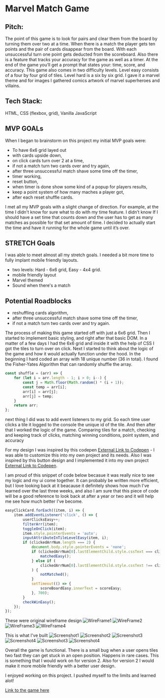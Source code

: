 # Marvel Match Game

## Pitch:

The point of this game is to look for pairs and clear them from the board by turning them over two at a time. When there is a match the player gets ten points and the pair of cards disappear from the board. With each unsuccessful turn one point gets deducted from the scoreboard. Also there is a feature that tracks your accuracy for the game as well as a timer. At the end of the game you’ll get a prompt that states your: time, score, and accuracy. This game also comes in two difficulty levels. Level easy consists of a four by four grid of tiles. Level hard is a six by six grid. I gave it a marvel theme and for images I gathered comics artwork of marvel superheroes and villains.  

## Tech Stack:

HTML, CSS (flexbox, grid), Vanilla JavaScript

## MVP GOALs
When I began to brainstorm on this project my initial MVP goals were:
- To have 6x6 grid layed out
- with cards upside down,
- on click cards turn over 2 at a time,
- if not a match turn two cards over and try again,
- after three unsuccessful match shave some time off the timer,
- timer working,
- reset button,
- when timer is done show some kind of a popup for players results,
- keep a point system of how many maches a player got,
- after each reset shuffle cards.

I met all my MVP goals with a slight change of direction. For example, at the time I didn't know for sure what to do with my time feature. I didn’t know If I should have a set time that counts down and the user has to get as many matches as possible for that set amount of time. I decided to actually start the time and have it running for the whole game until it’s over. 

## STRETCH Goals
I was able to meet almost all my stretch goals. I needed a bit more time to fully implant mobile friendly layouts. 
- two levels: Hard - 6x6 grid, Easy - 4x4 grid.
- mobile friendly layout
- Marvel themed
- Sound when there's a match

## Potential Roadblocks
- reshuffling cards algorithm,
- after three unsuccessful match shave some time off the timer,
- if not a match turn two cards over and try again.

The process of making this game started off with just a 6x6 grid. Then I started to implement basic styling, and right after that basic DOM. In a matter of a few days I had the 6x6 grid and inside it with the help of CSS I got the tiles to turn over on click. Next I started to think about the logic of the game and how it would actually function under the hood. In the beginning I hard coded an array with 18 unique number (36 in total). I found the Fisher-Yates Algorithm that can randomly shuffle the array. 

```javascript
const shuffle = (arr) => {
	for (let i = arr.length - 1; i > 0; i--) {
		const j = Math.floor(Math.random() * (i + 1));
		const temp = arr[i];
		arr[i] = arr[j];
		arr[j] = temp;
	}
	return arr;
};
```
next thing I did was to add event listeners to my grid. So each time user clicks a tile it logged to the console the unique id of the tile. And then after that I worked the logic of the game. Comparing tiles for a match, checking and keeping track of clicks, matching winning conditions, point system, and accuracy

For my design I was inspired by this codepen [External Link to Codepen](https://codepen.io/samswartz/pen/RjVPPW) - I was able to customize this into my own project and its needs. Also I was inspired by this button design and I implemented it into my own project [External Link to Codepen](https://codepen.io/dmensinger/pen/PPRzpK).

I am proud of this snippet of code below becasue it was really nice to see my logic and my ui come together. It can probably be written more efficient, but I love looking back at it beacause it definitely shows how much I've learned over the last three weeks, and also I am sure that this piece of code will be a good reference to look back at after a year or two and it will help me see how much better I've become. 

```javascript
easyClickCard.forEach((item, i) => {
	item.addEventListener('click', () => {
		userClicksEasy++;
		filterArr(item);
		toggleOnClick(item);
		item.style.pointerEvents = 'auto';
		inputAttributeInTileLevelEasy(item, i);
		if (clickedArrNum.length === 2) {
			document.body.style.pointerEvents = 'none';
			if (clickedArrNum[0].lastElementChild.style.cssText === clickedArrNum[1].lastElementChild.style.cssText) {
				matchedEasy();
			} else if (
				clickedArrNum[0].lastElementChild.style.cssText !== clickedArrNum[1].lastElementChild.style.cssText
			) {
				notMatched();
			}
			setTimeout(() => {
				scoreBoardEasy.innerText = scoreEasy;
			}, 700);
		}
		checkWinEasy();
	});
});
```

These were original wireframe design
![WireFrame1](./images/wireframe_1.png)
![WireFrame2](./images/wireframe_2.png)
![WireFrame3](./images/wireframe_3.png)
![WireFrame4](./images/wireframe_4.png)


This is what I've built
![Screenshot1](./images/sc/sc1.jpg)
![Screenshot2](./images/sc/sc2.jpg)
![Screenshot3](./images/sc/sc3.jpg)
![Screenshot4](./images/sc/sc4.jpg)
![Screenshot3](./images/sc/sc5.jpg)
![Screenshot4](./images/sc/sc6.jpg)


Overall the game is functional. There is a small bug when a user opens tiles two fast they can get stuck in an open position. Happens in rare cases. This is something that I would work on for version 2. Also for version 2 I would make it more mobile friendly with a better user design. 

I enjoyed working on this project. I pushed myself to the limits and learned alot!

[Link to the game here](https://romanprotoliuk.github.io/marvel_match_game/)
